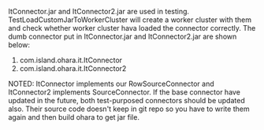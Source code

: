 ItConnector.jar and ItConnector2.jar are used in testing. TestLoadCustomJarToWorkerCluster will create a worker cluster
with them and check whether worker cluster hava loaded the connector correctly. The dumb connector put in ItConnector.jar and ItConnector2.jar
are shown below:

1) com.island.ohara.it.ItConnector
2) com.island.ohara.it.ItConnector2

NOTED: ItConnector implements our RowSourceConnector and ItConnector2 implements SourceConnector. If the base connector
have updated in the future, both test-purposed connectors should be updated also. Their source code doesn't keep in git
repo so you have to write them again and then build ohara to get jar file.
